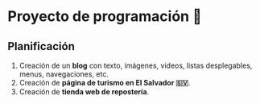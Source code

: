 # Proyecto de programación 🚀

## Planificación

1. Creación de un **blog** con texto, imágenes, videos, listas desplegables, menus, navegaciones, etc.
2. Creación de **página de turismo en El Salvador 🇸🇻**.
3. Creación de **tienda web de repostería**.
